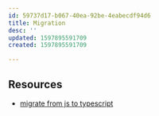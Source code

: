 ```yaml
---
id: 59737d17-b067-40ea-92be-4eabecdf94d6
title: Migration
desc: ''
updated: 1597895591709
created: 1597895591709

---
```


## Resources
- [migrate from js to typescript](https://github.com/airbnb/ts-migrate)

